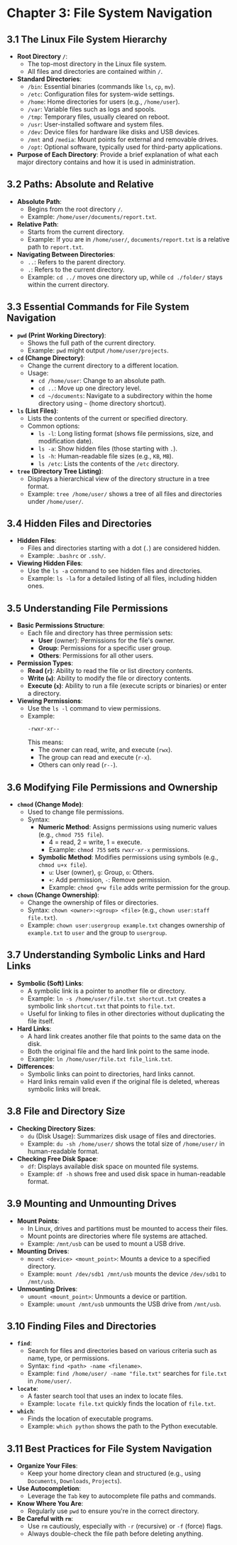 # Chapter 3: File System Navigation

## 3.1 The Linux File System Hierarchy
- **Root Directory `/`**:
  - The top-most directory in the Linux file system.
  - All files and directories are contained within `/`.
- **Standard Directories**:
  - `/bin`: Essential binaries (commands like `ls`, `cp`, `mv`).
  - `/etc`: Configuration files for system-wide settings.
  - `/home`: Home directories for users (e.g., `/home/user`).
  - `/var`: Variable files such as logs and spools.
  - `/tmp`: Temporary files, usually cleared on reboot.
  - `/usr`: User-installed software and system files.
  - `/dev`: Device files for hardware like disks and USB devices.
  - `/mnt` and `/media`: Mount points for external and removable drives.
  - `/opt`: Optional software, typically used for third-party applications.
- **Purpose of Each Directory**: Provide a brief explanation of what each major directory contains and how it is used in administration.

## 3.2 Paths: Absolute and Relative
- **Absolute Path**:
  - Begins from the root directory `/`.
  - Example: `/home/user/documents/report.txt`.
- **Relative Path**:
  - Starts from the current directory.
  - Example: If you are in `/home/user/`, `documents/report.txt` is a relative path to `report.txt`.
- **Navigating Between Directories**:
  - `..`: Refers to the parent directory.
  - `.`: Refers to the current directory.
  - Example: `cd ../` moves one directory up, while `cd ./folder/` stays within the current directory.

## 3.3 Essential Commands for File System Navigation
- **`pwd` (Print Working Directory)**:
  - Shows the full path of the current directory.
  - Example: `pwd` might output `/home/user/projects`.
- **`cd` (Change Directory)**:
  - Change the current directory to a different location.
  - Usage:
    - `cd /home/user`: Change to an absolute path.
    - `cd ..`: Move up one directory level.
    - `cd ~/documents`: Navigate to a subdirectory within the home directory using `~` (home directory shortcut).
- **`ls` (List Files)**:
  - Lists the contents of the current or specified directory.
  - Common options:
    - `ls -l`: Long listing format (shows file permissions, size, and modification date).
    - `ls -a`: Show hidden files (those starting with `.`).
    - `ls -h`: Human-readable file sizes (e.g., `KB`, `MB`).
    - `ls /etc`: Lists the contents of the `/etc` directory.
- **`tree` (Directory Tree Listing)**:
  - Displays a hierarchical view of the directory structure in a tree format.
  - Example: `tree /home/user/` shows a tree of all files and directories under `/home/user/`.

## 3.4 Hidden Files and Directories
- **Hidden Files**:
  - Files and directories starting with a dot (`.`) are considered hidden.
  - Example: `.bashrc` or `.ssh/`.
- **Viewing Hidden Files**:
  - Use the `ls -a` command to see hidden files and directories.
  - Example: `ls -la` for a detailed listing of all files, including hidden ones.
  
## 3.5 Understanding File Permissions
- **Basic Permissions Structure**:
  - Each file and directory has three permission sets:
    - **User** (owner): Permissions for the file's owner.
    - **Group**: Permissions for a specific user group.
    - **Others**: Permissions for all other users.
- **Permission Types**:
  - **Read (`r`)**: Ability to read the file or list directory contents.
  - **Write (`w`)**: Ability to modify the file or directory contents.
  - **Execute (`x`)**: Ability to run a file (execute scripts or binaries) or enter a directory.
- **Viewing Permissions**:
  - Use the `ls -l` command to view permissions.
  - Example: 
    ```
    -rwxr-xr--
    ```
    This means:
    - The owner can read, write, and execute (`rwx`).
    - The group can read and execute (`r-x`).
    - Others can only read (`r--`).

## 3.6 Modifying File Permissions and Ownership
- **`chmod` (Change Mode)**:
  - Used to change file permissions.
  - Syntax:
    - **Numeric Method**: Assigns permissions using numeric values (e.g., `chmod 755 file`).
      - 4 = read, 2 = write, 1 = execute.
      - Example: `chmod 755` sets `rwxr-xr-x` permissions.
    - **Symbolic Method**: Modifies permissions using symbols (e.g., `chmod u+x file`).
      - `u`: User (owner), `g`: Group, `o`: Others.
      - `+`: Add permission, `-`: Remove permission.
      - Example: `chmod g+w file` adds write permission for the group.
- **`chown` (Change Ownership)**:
  - Change the ownership of files or directories.
  - Syntax: `chown <owner>:<group> <file>` (e.g., `chown user:staff file.txt`).
  - Example: `chown user:usergroup example.txt` changes ownership of `example.txt` to `user` and the group to `usergroup`.

## 3.7 Understanding Symbolic Links and Hard Links
- **Symbolic (Soft) Links**:
  - A symbolic link is a pointer to another file or directory.
  - Example: `ln -s /home/user/file.txt shortcut.txt` creates a symbolic link `shortcut.txt` that points to `file.txt`.
  - Useful for linking to files in other directories without duplicating the file itself.
- **Hard Links**:
  - A hard link creates another file that points to the same data on the disk.
  - Both the original file and the hard link point to the same inode.
  - Example: `ln /home/user/file.txt file_link.txt`.
- **Differences**:
  - Symbolic links can point to directories, hard links cannot.
  - Hard links remain valid even if the original file is deleted, whereas symbolic links will break.

## 3.8 File and Directory Size
- **Checking Directory Sizes**:
  - `du` (Disk Usage): Summarizes disk usage of files and directories.
  - Example: `du -sh /home/user/` shows the total size of `/home/user/` in human-readable format.
- **Checking Free Disk Space**:
  - `df`: Displays available disk space on mounted file systems.
  - Example: `df -h` shows free and used disk space in human-readable format.

## 3.9 Mounting and Unmounting Drives
- **Mount Points**:
  - In Linux, drives and partitions must be mounted to access their files.
  - Mount points are directories where file systems are attached.
  - Example: `/mnt/usb` can be used to mount a USB drive.
- **Mounting Drives**:
  - `mount <device> <mount_point>`: Mounts a device to a specified directory.
  - Example: `mount /dev/sdb1 /mnt/usb` mounts the device `/dev/sdb1` to `/mnt/usb`.
- **Unmounting Drives**:
  - `umount <mount_point>`: Unmounts a device or partition.
  - Example: `umount /mnt/usb` unmounts the USB drive from `/mnt/usb`.

## 3.10 Finding Files and Directories
- **`find`**:
  - Search for files and directories based on various criteria such as name, type, or permissions.
  - Syntax: `find <path> -name <filename>`.
  - Example: `find /home/user/ -name "file.txt"` searches for `file.txt` in `/home/user/`.
- **`locate`**:
  - A faster search tool that uses an index to locate files.
  - Example: `locate file.txt` quickly finds the location of `file.txt`.
- **`which`**:
  - Finds the location of executable programs.
  - Example: `which python` shows the path to the Python executable.

## 3.11 Best Practices for File System Navigation
- **Organize Your Files**:
  - Keep your home directory clean and structured (e.g., using `Documents`, `Downloads`, `Projects`).
- **Use Autocompletion**:
  - Leverage the `Tab` key to autocomplete file paths and commands.
- **Know Where You Are**:
  - Regularly use `pwd` to ensure you're in the correct directory.
- **Be Careful with `rm`**:
  - Use `rm` cautiously, especially with `-r` (recursive) or `-f` (force) flags.
  - Always double-check the file path before deleting anything.
